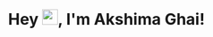<h1 align="center">Hey <img src="https://giphy.com/stickers/3o7aCV5sxX3PPakAU0" width="28">, I'm Akshima Ghai!</h1>

<!--
**amartyanambiar/amartyanambiar** is a ✨ _special_ ✨ repository because its `README.md` (this file) appears on your GitHub profile.

Here are some ideas to get you started:

- 🔭 I’m currently working on ...
- 🌱 I’m currently learning ...
- 👯 I’m looking to collaborate on ...
- 🤔 I’m looking for help with ...
- 💬 Ask me about ...
- 📫 How to reach me: ...
- 😄 Pronouns: ...
- ⚡ Fun fact: ...
-->
